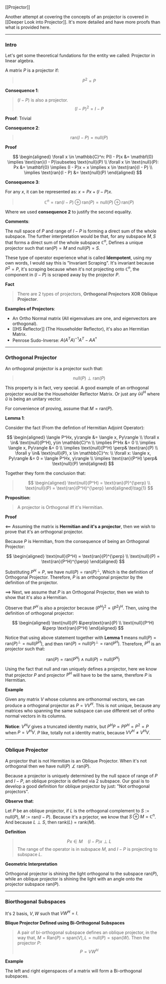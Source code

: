 [[Projector]]

Another attempt at covering the concepts of an projector is covered in [[Deeper Look into Projector]]. It's more detailed and have more proofs than what is provided here. 

---
### **Intro**

Let's get some theoretical fundations for the entity we called: Projector in linear algebra. 

A matrix $P$ is a projector if: 

> $$P^2 = P$$

**Consequence 1**: 
> $(I - P)$ is also a projector. 
> $$
> (I - P)^2 = I - P
> $$

**Proof**: Trivial

**Consequence 2**: 

> $$\text{ran}(I - P) = \text{null}(P)$$

**Proof**

$$
\begin{aligned}
    \forall x \in \mathbb{C}^n: P(I - P)x &= \mathbf{0} \implies \text{ran}(I - P)\subseteq \text{null}(P)
    \\
    \forall x \in \text{null}(P): Px &= \mathbf{0} \implies (I - P)x = x \implies x \in \text{ran}(I - P)
    \\
    \implies \text{ran}(I - P) &= \text{null}(P)
\end{aligned}
$$


**Consequence 3**: 

For any $x$, it can be represented as: $x = Px + (I - P)x$. 

> $$
> \mathbb{C}^n  = \text{ran}(I - P) \oplus \text{ran}(P) = \text{null}(P) \oplus \text{ran}(P)
> $$

Where we used **consequence 2**  to justify the second equality. 

**Comments**: 

The null space of $P$ and range of $I - P$ is forming a direct sum of the whole subspace. The further interpretation would be that, for any subspace $M, S$ that forms a direct sum of the whole subspace $\mathbb{C}^n$, Defines a unique projector such that $\text{ran}(P) = M$ and $\text{null}(P) = S$. 

These type of operator experience what is called **Idempotent**, using my own words, I would say this is "Invariant Scraping". It's invariant because $P^2 = P$, it's scraping because when it's not projecting onto $\mathbb{C}^n$, the component in $(I - P)$ is scraped away by the projector $P$. 

**Fact**

> There are 2 types of projectors, **Orthogonal Projectors XOR Oblique Projector**. 

**Examples of Projectors**: 

* An Ortho Normal matrix (All eigenvalues are one, and eigenvectors are orthogonal). 
* [[HS Reflector]] (The Householder Reflector), it's also an Hermitian Matrix. 
* Penrose Sudo-Inverse: $A(A^TA)^{-1}A^T - AA^\dagger$



---
### **Orthogonal Projector**

An orthogonal projector is a projector such that: 

> $$
> \text{null}(P) \perp \text{ran}(P)
> $$

This property is in fact, very special. A good example of an orthogonal projector would be the Householder Reflector Matrix. Or just any $\hat{u}\hat{u}^H$ where $\hat{u}$ is being an unitary vector. 

For convenience of proving, assume that $M = \text{ran}(P)$. 

**Lemma 1**: 

Consider the fact (From the defintion of Hermitian Adjoint Operator): 

$$
\begin{aligned}
    \langle P^Hx, y\rangle &= \langle x, Py\rangle 
    \\
    \forall  x \in& \text{null}(P^H), y\in \mathbb{C}^n
    \\
    \implies P^Hx &= 0
    \\
    \implies \langle x, Py\rangle &= 0
    \\
    \implies \text{null}(P^H) \perp& \text{ran}(P)
    \\
    \forall y \in& \text{null}(P), x \in \mathbb{C}^n: 
    \\
    \forall x: \langle x, Py\rangle &= 0 = \langle P^Hx, y\rangle
    \\
    \implies \text{ran}(P^H) \perp& \text{null}(P)
\end{aligned}
$$

Together they form the conclusion that: 
> $$
> \begin{aligned}
>     \text{null}(P^H) = \text{ran}(P)^{\perp}
>     \\
>     \text{null}(P) = \text{ran}(P^H)^{\perp}
> \end{aligned}\tag{1}
> $$ 

**Proposition**: 

> A projector is Orthogonal iff it's Hermitian. 

**Proof**

$\impliedby$ Assuming the matrix is **Hermitian and it's a projector**, then we wish to prove that it's an orthogonal projector. 

Because $P$ is Hermitian, from the consequence of being an Orthogonal Projector: 

$$
\begin{aligned}
    \text{null}(P^H) = \text{ran}(P)^{\perp}
    \\
    \text{null}(P) = \text{ran}(P^H)^{\perp}
\end{aligned}
$$

Substituting $P^H = P$, we have $\text{null}(P) = \text{ran}(P)^{\perp}$, Which is the definition of Orthogonal Projector. Therefore, $P$ is an orthogonal projector by the definition of the projector. 

$\implies$ Next, we assume that $P$ is an Orthogonal Projector, then we wish to show that it's also a Hermitian. 

Observe that $P^H$ is also a projector because $(P^H)^2 = (P^2)^H$. Then, using the definition of orthogonal projector: 

$$
\begin{aligned}
    \text{null}(P) &\perp\text{ran}(P) 
    \\
    \text{null}(P^H) &\perp \text{ran}(P^H)
\end{aligned}
$$

Notice that using above statement together with **Lemma 1** means $\text{null}(P) = \text{ran}(P)^\perp = \text{null}(P^H)$, and then $\text{ran}(P)=\text{null}(P)^\perp = \text{ran}(P^H)$. Therefore, $P^H$ is an projector such that: 

$$
\text{ran}(P) = \text{ran}(P^H) \wedge \text{null}(P) = \text{null}(P^H)
$$

Using the fact that null and ran uniquely defines a projector, here we know that projector $P$ and projector $P^H$ will have to be the same, therefore $P$ is Hermitian. 

**Example**

Given any matrix $V$ whose columns are orthonormal vectors, we can produce a orthogonal projector as $P = VV^H$. This is not unique, because any matrices who spanning the same subspace can use different set of ortho normal vectors in its columns. 

**Notice**: $V^HV$ gives a truncated identity matrix, but $P^HP=PP^H=P^2=P$ when $P = V^HV$. $P$ like, totally not a identity matrix, because $VV^H\neq V^HV$. 

---
### **Oblique Projector**

A projector that is not Hermitian is an Oblique Projector. When it's not orthogonal then we have $\text{null}(P)\not\perp \text{ran}(P)$. 

Because a projector is uniquely determined by the null space of range of $P$ and $I - P$, an oblique projector is defined via 2 subspace. Our goal is to develop a good definition for oblique projector by just: "Not orthogonal projectors". 

**Observe that**:

Let $P$ be an oblique projector, if $L$ is the orthogonal complement to $S:=\text{null}(P)$, $M := \text{ran}(I - P)$. Because it's a prjector, we know that $S\oplus M = \mathbb{C}^n$. And because $L\perp S$, then $\text{rank}(L)=\text{rank}(M)$. 

**Definition**

> $$
> Px \in M \quad (I - P)x \perp L
> $$
> The range of the operator is in subspace $M$, and $I - P$ is projecting to subspace $L$. 

**Geometric Interpretation**

Orthogonal projector is shining the light orthogonal to the subspace $\text{ran}(P)$, while an oblique projector is shining the light with an angle onto the projector subspace $\text{ran}(P)$. 


---
### **Biorthogonal Subspaces**

It's 2 basis, $V, W$ such that $VW^H = I$. 

**Blique Projector Defined using Bi-Orthogonal Subspaces**

> A pair of bi-orthogonal subspace defines an oblique projector, in the way that, $M = \text{Ran}(P) = \text{span}(V), L = \text{null}(P) = \text{span}(W)$. Then the projector $P$: 
> $$P = VW^H$$

**Example**

The left and right eigenspaces of a matrix will form a Bi-orthogonal subspaces. 